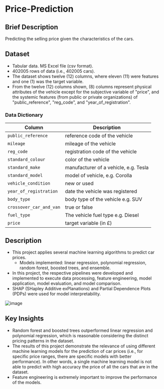 # Price-Prediction

## Brief Description
Predicting the selling price given the characteristics of the cars.

## Dataset
* Tabular data. MS Excel file (csv format).
* 402005 rows of data (i.e., 402005 cars).
* The dataset shows twelve (12) columns, where eleven (11) were features and one (1) was the target variable.
* From  the  twelve  (12)  columns  shown,  (8)  columns  represent  physical attributes of the vehicle except for the subjective variable of "price", and the  systemic  features  (from  public  or  private  organizations) of "public_reference", "reg_code", and "year_of_registration".

### Data Dictionary
| Column     | Description                          |
|------------|--------------------------------------|
| `public_reference`    | reference code of the vehicle                 |
| `mileage`     | mileage of the vehicle         |
| `reg_code` | registration code of the vehicle                 |
| `standard_colour` | color of the vehicle      |
| `standard_make` | manufacturer of a vehicle, e.g. Tesla    |
| `standard_model` | model of vehicle, e.g. Corolla     |
| `vehicle_condition` | new or used     |
| `year_of_registration` | date the vehicle was registered    |
| `body_type` | body type of the vehicle e.g. SUV     |
| `crossover_car_and_van` | true or false    |
| `fuel_type` | The vehicle fuel type e.g. Diesel     |
| `price` | target variable (in £)     | 

## Description
* This project applies several machine learning algorithms to predict car prices.
  * Models implemented: linear regression, polynomial regression, random forest, boosted trees, and ensemble. 
* In this project, the respective pipelines were developed and implemented to execute data processing, feature engineering, model application, model evaluation, and model comparison.
* SHAP (SHapley Additive exPlanations) and Partial Dependence Plots (PDPs) were used for model interpretability.

![image](https://github.com/user-attachments/assets/fda3d91c-b523-447d-a353-ac19d0b6be60)


## Key Insights
* Random forest and boosted trees outperformed linear regression and polynomial regression, which is reasonable considering the distinct pricing patterns in the dataset.
* The results of this project demonstrate the relevance of using different machine learning models for the prediction of car prices (i.e., for specific price ranges, there are specific models with better performance). In other words, a single machine learning model is not able to predict with high accuracy the price of all the cars that are in the dataset.
* Feature engineering is extremely important to improve the performance of the models.
